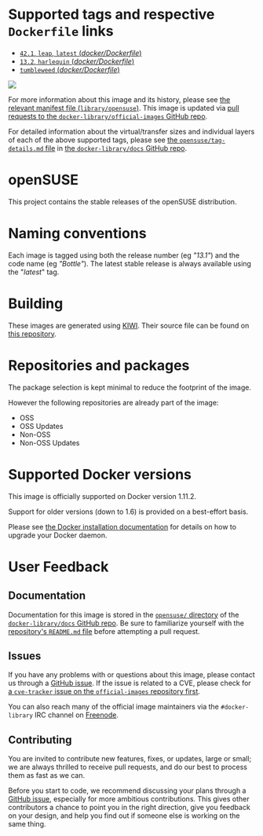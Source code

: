 # Supported tags and respective `Dockerfile` links

-	[`42.1`, `leap`, `latest` (*docker/Dockerfile*)](https://github.com/openSUSE/docker-containers-build/blob/d529ec4ff604e41997fd98b6ade9715ab20cf75c/docker/Dockerfile)
-	[`13.2`, `harlequin` (*docker/Dockerfile*)](https://github.com/openSUSE/docker-containers-build/blob/0d21bc58cd26da2a0a59588affc506b977d6a846/docker/Dockerfile)
-	[`tumbleweed` (*docker/Dockerfile*)](https://github.com/openSUSE/docker-containers-build/blob/c87d6edb440b0165c07f3e3f474f0effd6f5ba8d/docker/Dockerfile)

[![](https://badge.imagelayers.io/opensuse:latest.svg)](https://imagelayers.io/?images=opensuse:42.1,opensuse:13.2,opensuse:tumbleweed)

For more information about this image and its history, please see [the relevant manifest file (`library/opensuse`)](https://github.com/docker-library/official-images/blob/master/library/opensuse). This image is updated via [pull requests to the `docker-library/official-images` GitHub repo](https://github.com/docker-library/official-images/pulls?q=label%3Alibrary%2Fopensuse).

For detailed information about the virtual/transfer sizes and individual layers of each of the above supported tags, please see [the `opensuse/tag-details.md` file](https://github.com/docker-library/docs/blob/master/opensuse/tag-details.md) in [the `docker-library/docs` GitHub repo](https://github.com/docker-library/docs).

# openSUSE

This project contains the stable releases of the openSUSE distribution.

# Naming conventions

Each image is tagged using both the release number (eg *"13.1"*) and the code name (eg *"Bottle"*). The latest stable release is always available using the "*latest*" tag.

# Building

These images are generated using [KIWI](https://github.com/openSUSE/kiwi). Their source file can be found on [this repository](https://github.com/openSUSE/docker-containers).

# Repositories and packages

The package selection is kept minimal to reduce the footprint of the image.

However the following repositories are already part of the image:

-	OSS
-	OSS Updates
-	Non-OSS
-	Non-OSS Updates

# Supported Docker versions

This image is officially supported on Docker version 1.11.2.

Support for older versions (down to 1.6) is provided on a best-effort basis.

Please see [the Docker installation documentation](https://docs.docker.com/installation/) for details on how to upgrade your Docker daemon.

# User Feedback

## Documentation

Documentation for this image is stored in the [`opensuse/` directory](https://github.com/docker-library/docs/tree/master/opensuse) of the [`docker-library/docs` GitHub repo](https://github.com/docker-library/docs). Be sure to familiarize yourself with the [repository's `README.md` file](https://github.com/docker-library/docs/blob/master/README.md) before attempting a pull request.

## Issues

If you have any problems with or questions about this image, please contact us through a [GitHub issue](https://github.com/openSUSE/docker-containers-build/issues). If the issue is related to a CVE, please check for [a `cve-tracker` issue on the `official-images` repository first](https://github.com/docker-library/official-images/issues?q=label%3Acve-tracker).

You can also reach many of the official image maintainers via the `#docker-library` IRC channel on [Freenode](https://freenode.net).

## Contributing

You are invited to contribute new features, fixes, or updates, large or small; we are always thrilled to receive pull requests, and do our best to process them as fast as we can.

Before you start to code, we recommend discussing your plans through a [GitHub issue](https://github.com/openSUSE/docker-containers-build/issues), especially for more ambitious contributions. This gives other contributors a chance to point you in the right direction, give you feedback on your design, and help you find out if someone else is working on the same thing.
